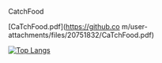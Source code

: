 CatchFood

[CaTchFood.pdf](https://github.co m/user-attachments/files/20751832/CaTchFood.pdf)

<a href="https://github.com/anuraghazra/github-readme-stats"><img src="https://github-readme-stats.vercel.app/api/top-langs/?username=minZmax&layout=compact&theme=nightowl" alt="Top Langs" /></a>
